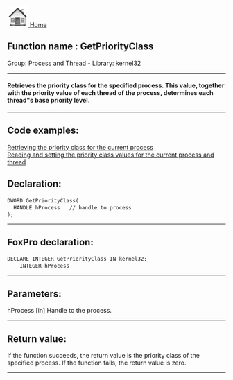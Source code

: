 [<img src="../../images/home.png"> Home ](https://github.com/VFPX/Win32API)  

## Function name : GetPriorityClass
Group: Process and Thread - Library: kernel32    
***  


#### Retrieves the priority class for the specified process. This value, together with the priority value of each thread of the process, determines each thread"s base priority level.
***  


## Code examples:
[Retrieving the priority class for the current process](../../samples/sample_173.md)  
[Reading and setting the priority class values for the current process and thread](../../samples/sample_218.md)  

## Declaration:
```foxpro  
DWORD GetPriorityClass(
  HANDLE hProcess   // handle to process
);  
```  
***  


## FoxPro declaration:
```foxpro  
DECLARE INTEGER GetPriorityClass IN kernel32;
	INTEGER hProcess  
```  
***  


## Parameters:
hProcess 
[in] Handle to the process.  
***  


## Return value:
If the function succeeds, the return value is the priority class of the specified process. If the function fails, the return value is zero.  
***  


